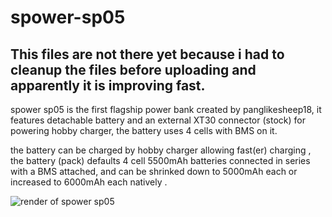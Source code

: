 # spower-sp05

## This files are not there yet because i had to cleanup the files before uploading and apparently it is improving fast. 
<!--panglikesheep18 made the case, the rest are from others-->
spower sp05 is the first flagship power bank created by panglikesheep18, it features detachable battery and an external XT30 connector (stock) for powering hobby charger, the battery uses 4 cells with BMS on it.

the battery can be charged by hobby charger allowing fast(er) charging <!--or be used for connecting hobby chargers directly without the body-->, the battery (pack) defaults 4 cell 5500mAh batteries connected in series with a BMS attached, and can be shrinked down to 5000mAh each or increased to 6000mAh each natively <!--idk why but it is all because i bought the cells in wrong capacity thinking that it had the same dimensions as previous but got it so wrong the pack enclousure had to be redesigned-->.

<!-- Stock (mine) has 2 USB-A outputs with 12V-18W max. using only one port, 20V-60W max. on USB-C input / output port using only this port and a Micro-USB input connector with 12V-18W max. -->

<!-- image!! -->
![render of spower sp05](https://user-images.githubusercontent.com/94123276/141441973-5969a629-3a23-494b-94b5-24d6e7739845.png)

